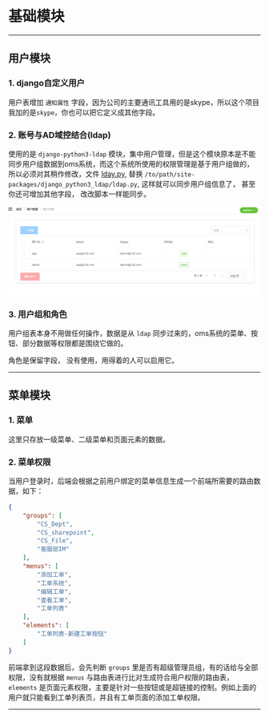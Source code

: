 # 基础模块

---

## 用户模块

### 1. django自定义用户
用户表增加 `通知属性` 字段，因为公司的主要通讯工具用的是skype，所以这个项目我加的是`skype`，你也可以把它定义成其他字段。

### 2. 账号与AD域控结合(ldap)
使用的是 `django-python3-ldap` 模块，集中用户管理，但是这个模块原本是不能同步用户组数据到oms系统，而这个系统所使用的权限管理是基于用户组做的， 所以必须对其稍作修改，文件 [lday.py](https://github.com/itimor/django-oms/blob/master/ldap.py), 替换 `/to/path/site-packages/django_python3_ldap/ldap.py`, 这样就可以同步用户组信息了， 甚至你还可增加其他字段， 改改脚本一样能同步。


![首页](/images/base/base1.png)

### 3. 用户组和角色
用户组表本身不用做任何操作，数据是从 `ldap` 同步过来的，oms系统的菜单、按钮、部分数据等权限都是围绕它做的。

角色是保留字段， 没有使用，用得着的人可以启用它。

---

## 菜单模块

### 1. 菜单
这里只存放一级菜单、二级菜单和页面元素的数据。

### 2. 菜单权限
当用户登录时，后端会根据之前用户绑定的菜单信息生成一个前端所需要的路由数据，如下：

``` json
{
    "groups": [
        "CS_Dept",
        "CS_sharepoint",
        "CS_File",
        "客服部IM"
    ],
    "menus": [
        "添加工单",
        "工单系统",
        "编辑工单",
        "查看工单",
        "工单列表"
    ],
    "elements": [
        "工单列表-新建工单按钮"
    ]
}
```

前端拿到这段数据后，会先判断 `groups` 里是否有超级管理员组，有的话给与全部权限，没有就根据 `menus` 与路由表进行比对生成符合用户权限的路由表， `elements` 是页面元素权限，主要是针对一些按钮或是超链接的控制。例如上面的用户就只能看到工单列表页，并且有工单页面的添加工单权限。

---



